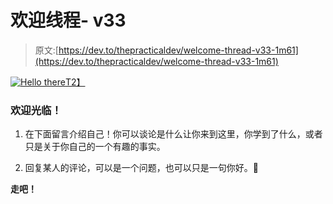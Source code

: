 # 欢迎线程- v33

> 原文:[https://dev.to/thepracticaldev/welcome-thread-v33-1m61](https://dev.to/thepracticaldev/welcome-thread-v33-1m61)

[![Hello there](../Images/3ee3ef265b1b420af62d9f6862fb2cba.png)T2】](https://res.cloudinary.com/practicaldev/image/fetch/s--KJ6DRoPb--/c_limit%2Cf_auto%2Cfl_progressive%2Cq_66%2Cw_880/https://media1.giphy.com/media/3ornk57KwDXf81rjWM/giphy.gif)

### [](#welcome)欢迎光临！

1.  在下面留言介绍自己！你可以谈论是什么让你来到这里，你学到了什么，或者只是关于你自己的一个有趣的事实。

2.  回复某人的评论，可以是一个问题，也可以只是一句你好。👋

**走吧！**